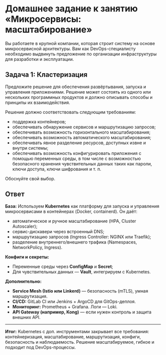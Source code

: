# Домашнее задание к занятию «Микросервисы: масштабирование»

Вы работаете в крупной компании, которая строит систему на основе микросервисной архитектуры.
Вам как DevOps-специалисту необходимо выдвинуть предложение по организации инфраструктуры для разработки и эксплуатации.

## Задача 1: Кластеризация

Предложите решение для обеспечения развёртывания, запуска и управления приложениями.
Решение может состоять из одного или нескольких программных продуктов и должно описывать способы и принципы их взаимодействия.

Решение должно соответствовать следующим требованиям:
- поддержка контейнеров;
- обеспечивать обнаружение сервисов и маршрутизацию запросов;
- обеспечивать возможность горизонтального масштабирования;
- обеспечивать возможность автоматического масштабирования;
- обеспечивать явное разделение ресурсов, доступных извне и внутри системы;
- обеспечивать возможность конфигурировать приложения с помощью переменных среды, в том числе с возможностью безопасного хранения чувствительных данных таких как пароли, ключи доступа, ключи шифрования и т. п.

Обоснуйте свой выбор.

## Ответ

**База:**
Используем **Kubernetes** как платформу для запуска и управления микросервисами в контейнерах (Docker, containerd). Он даёт:

- автоматическое и ручное масштабирование (HPA, Cluster Autoscaler);
- сервис-дискавери через встроенный DNS;
- маршрутизацию запросов (Ingress Controller: NGINX или Traefik);
- разделение внутреннего/внешнего трафика (Namespaces, NetworkPolicy, Ingress).

**Конфиги и секреты:**

- Переменные среды через **ConfigMap** и **Secret**;
- Для чувствительных данных — **Vault**, интегрируем с Kubernetes.

**Дополнительно:**

- **Service Mesh (Istio или Linkerd)** — безопасность (mTLS), умная маршрутизация.
- **CI/CD:** GitLab CI или Jenkins + ArgoCD для GitOps-деплоя.
- **Мониторинг:** Prometheus + Grafana. Логи — Loki.
- **API Gateway (например, Kong)** — если нужен контроль и защита внешних API.

---

**Итог:**
Kubernetes с доп. инструментами закрывает все требования: контейнеризация, масштабирование, маршрутизация, конфиги, безопасность и наблюдаемость. Решение масштабируемое, гибкое и подходит под DevOps-процессы.
